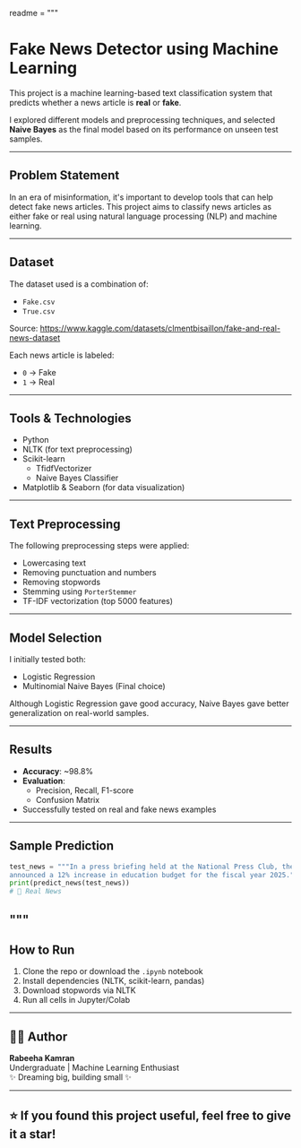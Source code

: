 readme = """
# Fake News Detector using Machine Learning

This project is a machine learning-based text classification system that predicts whether a news article is **real** or **fake**.

I explored different models and preprocessing techniques, and selected **Naive Bayes** as the final model based on its performance on unseen test samples.

---

## Problem Statement

In an era of misinformation, it's important to develop tools that can help detect fake news articles. This project aims to classify news articles as either fake or real using natural language processing (NLP) and machine learning.

---

## Dataset

The dataset used is a combination of:

- `Fake.csv`
- `True.csv`

Source: https://www.kaggle.com/datasets/clmentbisaillon/fake-and-real-news-dataset

Each news article is labeled:
- `0` → Fake
- `1` → Real

---

## Tools & Technologies

- Python
- NLTK (for text preprocessing)
- Scikit-learn
  - TfidfVectorizer
  - Naive Bayes Classifier
- Matplotlib & Seaborn (for data visualization)

---

## Text Preprocessing

The following preprocessing steps were applied:

- Lowercasing text
- Removing punctuation and numbers
- Removing stopwords
- Stemming using `PorterStemmer`
- TF-IDF vectorization (top 5000 features)

---

## Model Selection

I initially tested both:

- Logistic Regression  
- Multinomial Naive Bayes (Final choice)

Although Logistic Regression gave good accuracy, Naive Bayes gave better generalization on real-world samples.

---

## Results

- **Accuracy**: ~98.8%
- **Evaluation**:
  - Precision, Recall, F1-score
  - Confusion Matrix
- Successfully tested on real and fake news examples

---

## Sample Prediction

```python
test_news = """In a press briefing held at the National Press Club, the finance minister
announced a 12% increase in education budget for the fiscal year 2025."""
print(predict_news(test_news))  
# 🚨 Real News
```
"""
---

## How to Run

1. Clone the repo or download the `.ipynb` notebook  
2. Install dependencies (NLTK, scikit-learn, pandas)  
3. Download stopwords via NLTK  
4. Run all cells in Jupyter/Colab

---

## 👩‍💻 Author

**Rabeeha Kamran**  
Undergraduate | Machine Learning Enthusiast  
✨ Dreaming big, building small ✨

---

## ⭐️ If you found this project useful, feel free to give it a star!

